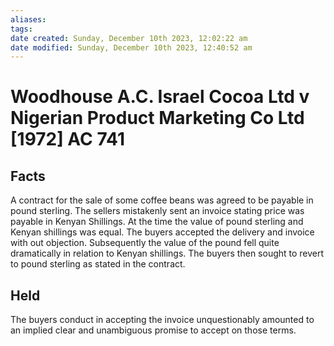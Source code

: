 ```yaml
---
aliases: 
tags: 
date created: Sunday, December 10th 2023, 12:02:22 am
date modified: Sunday, December 10th 2023, 12:40:52 am
---
```


# Woodhouse A.C. Israel Cocoa Ltd v Nigerian Product Marketing Co Ltd [1972] AC 741

## Facts

A contract for the sale of some coffee beans was agreed to be payable in pound sterling. The sellers mistakenly sent an invoice stating price was payable in Kenyan Shillings. At the time the value of pound sterling and Kenyan shillings was equal. The buyers accepted the delivery and invoice with out objection. Subsequently the value of the pound fell quite dramatically in relation to Kenyan shillings. The buyers then sought to revert to pound sterling as stated in the contract.  

  

## Held

  

The buyers conduct in accepting the invoice unquestionably amounted to an implied clear and unambiguous promise to accept on those terms.
